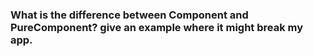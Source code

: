 ### What is the difference between Component and PureComponent? give an example where it might break my app.
